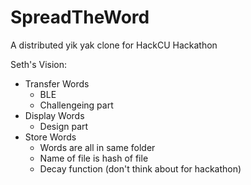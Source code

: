 # SpreadTheWord
A distributed yik yak clone for HackCU Hackathon

Seth's Vision:
- Transfer Words
    - BLE 
    - Challengeing part
- Display Words
    - Design part
- Store Words
    - Words are all in same folder
    - Name of file is hash of file
    - Decay function (don't think about for hackathon)
